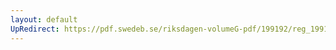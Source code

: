 ```yaml
---
layout: default
UpRedirect: https://pdf.swedeb.se/riksdagen-volumeG-pdf/199192/reg_199192/reg_199192_1098.pdf
---
```

